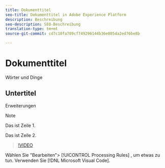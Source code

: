 ```yaml
---
title: Dokumenttitel
seo-title: Dokumenttitel in Adobe Experience Platform
description: Beschreibung
seo-description: SEO-Beschreibung
translation-type: tm+mt
source-git-commit: cd7c10fa789cf749296144b36e805da2ed76be8b

---
```



# Dokumenttitel

Wörter und Dinge

## Untertitel

Erweiterungen

> [!NOTE]
> 
> Das ist Zeile 1.
>
> Das ist Zeile 2.

> [!VIDEO](https://youtu.be/ypS_CKym5NQ)

Wählen Sie &quot;Bearbeiten&quot;> [!UICONTROL Processing Rules] , um etwas zu tun. Verwenden Sie [!DNL Microsoft Visual Code].
